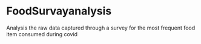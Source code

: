 # FoodSurvayanalysis
Analysis the raw data captured through a survey for the most frequent food item consumed during covid
